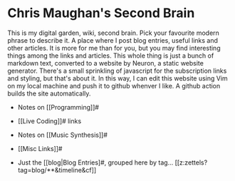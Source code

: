 # Chris Maughan's Second Brain

This is my digital garden, wiki, second brain.  Pick your favourite modern phrase to describe it.  A place where I post blog entries, useful links and other articles.  It is more for me than for you, but you may find interesting things among the links and articles.
This whole thing is just a bunch of markdown text, converted to a website by Neuron, a static website generator.  There's a small sprinkling of javascript for the subscription links and styling, but that's about it.  In this way, I can edit this website using Vim on my local machine and push it to github whenver I like.  A github action builds the site automatically.

- Notes on [[Programming]]#
- [[Live Coding]]# links
- Notes on [[Music Synthesis]]#
- [[Misc Links]]#

- Just the [[blog|Blog Entries]#, grouped here by tag...
[[z:zettels?tag=blog/**&timeline&cf]]
<section id="subscriptionLinks"></section>

